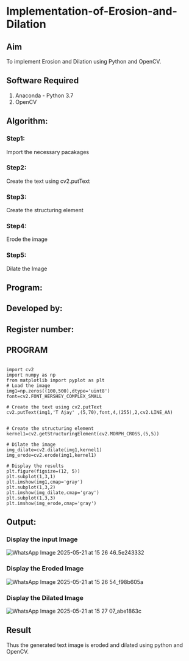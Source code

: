 # Implementation-of-Erosion-and-Dilation
## Aim
To implement Erosion and Dilation using Python and OpenCV.
## Software Required
1. Anaconda - Python 3.7
2. OpenCV
## Algorithm:
### Step1:
Import the necessary pacakages

### Step2:
Create the text using cv2.putText

### Step3:
Create the structuring element

### Step4:
Erode the image

### Step5:
Dilate the Image
 
## Program:
## Developed by: 
## Register number: 
## PROGRAM
```

import cv2
import numpy as np
from matplotlib import pyplot as plt
# Load the image
img1=np.zeros((100,500),dtype='uint8')
font=cv2.FONT_HERSHEY_COMPLEX_SMALL

# Create the text using cv2.putText
cv2.putText(img1,'T Ajay' ,(5,70),font,4,(255),2,cv2.LINE_AA)


# Create the structuring element
kernel1=cv2.getStructuringElement(cv2.MORPH_CROSS,(5,5))

# Dilate the image
img_dilate=cv2.dilate(img1,kernel1)
img_erode=cv2.erode(img1,kernel1)

# Display the results
plt.figure(figsize=(12, 5))
plt.subplot(1,3,1)
plt.imshow(img1,cmap='gray')
plt.subplot(1,3,2)
plt.imshow(img_dilate,cmap='gray')
plt.subplot(1,3,3)
plt.imshow(img_erode,cmap='gray')
```

## Output:

### Display the input Image


![WhatsApp Image 2025-05-21 at 15 26 46_5e243332](https://github.com/user-attachments/assets/72a2c2f4-d00b-4d1c-aa23-4c5e7ebe929d)


### Display the Eroded Image
![WhatsApp Image 2025-05-21 at 15 26 54_f98b605a](https://github.com/user-attachments/assets/aa726ef6-c478-415d-b8f9-e7b8120936c8)



### Display the Dilated Image

![WhatsApp Image 2025-05-21 at 15 27 07_abe1863c](https://github.com/user-attachments/assets/9c7e8725-32f7-4e67-99e4-8ae1ffa53c48)




## Result
Thus the generated text image is eroded and dilated using python and OpenCV.
